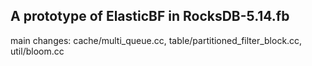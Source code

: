 ## A prototype of ElasticBF in RocksDB-5.14.fb
main changes: cache/multi_queue.cc, table/partitioned_filter_block.cc, util/bloom.cc